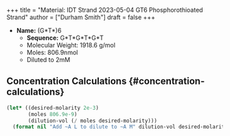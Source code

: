 +++
title = "Material: IDT Strand 2023-05-04 GT6 Phosphorothioated Strand"
author = ["Durham Smith"]
draft = false
+++

-   **Name:** (G\*T\*)6
    -   **Sequence:** G\*T\*G\*T\*G\*T
    -   Molecular Weight: 1918.6 g/mol
    -   Moles: 806.9nmol
    -   Diluted to 2mM


## Concentration Calculations {#concentration-calculations}

```lisp
(let* ((desired-molarity 2e-3)
       (moles 806.9e-9)
       (dilution-vol (/ moles desired-molarity)))
  (format nil "Add ~A L to dilute to ~A M" dilution-vol desired-molarity))

```
